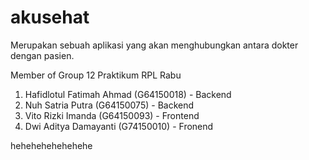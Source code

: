 # akusehat
Merupakan sebuah aplikasi yang akan menghubungkan antara dokter dengan pasien.

Member of Group 12 Praktikum RPL Rabu
1. Hafidlotul Fatimah Ahmad (G64150018) - Backend
2. Nuh Satria Putra (G64150075) - Backend
3. Vito Rizki Imanda (G64150093) - Frontend
4. Dwi Aditya Damayanti (G74150010) - Fronend

hehehehehehehehe
